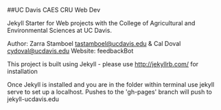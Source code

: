 ##UC Davis CAES CRU Web Dev

Jekyll Starter for Web projects with the College of Agricultural and Environmental Sciences at UC Davis.

Author: Zarra Stamboel tastamboel@ucdavis.edu & Cal Doval cydoval@ucdavis.edu
Website: feedbackBot

This project is built using Jekyll - please use http://jekyllrb.com/ for installation

Once Jekyll is installed and you are in the folder within terminal use jekyll serve to set up a localhost. Pushes to the 'gh-pages' branch will push to jekyll-ucdavis.edu


